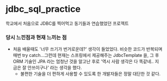 # jdbc_sql_practice
학교에서 처음으로 JDBC를 찍어먹고 동기들과 연습했었던 프로젝트

### 당시 느낀점과 현재 느끼는 점
- 처음 배울때도 '너무 쓰기가 번거로운데?' 생각이 들었었다.
  비슷한 코드가 반복되며 매번 try catch...그런데 현재는 스프링에서 제공해주는
  JdbcTemplate 을, 그 후 ORM 기술인 JPA 라는 엄청난 것을 알고난 후로
  '역시 사람 생각은 다 똑같네.. 지금은 잘 안쓰이구나' 라는 생각을 했다.
  - 불편한 기술을 더 편하게 사용할 수 있도록 한 개발자들은 정말 대단한 것 같다. 
  